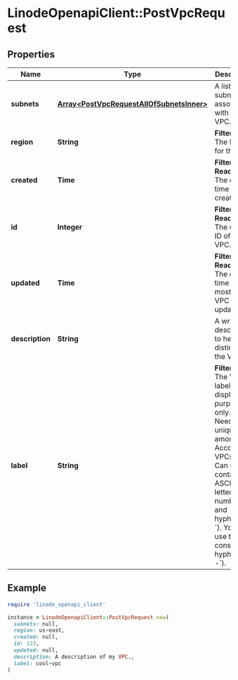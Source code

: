 # LinodeOpenapiClient::PostVpcRequest

## Properties

| Name | Type | Description | Notes |
| ---- | ---- | ----------- | ----- |
| **subnets** | [**Array&lt;PostVpcRequestAllOfSubnetsInner&gt;**](PostVpcRequestAllOfSubnetsInner.md) | A list of subnets associated with the VPC. | [optional] |
| **region** | **String** | __Filterable__ The Region for the VPC. |  |
| **created** | **Time** | __Filterable__, __Read-only__ The date-time of VPC creation. | [optional][readonly] |
| **id** | **Integer** | __Filterable__, __Read-only__ The unique ID of the VPC. | [optional][readonly] |
| **updated** | **Time** | __Filterable__, __Read-only__ The date-time of the most recent VPC update. | [optional][readonly] |
| **description** | **String** | A written description to help distinguish the VPC. | [optional][default to &#39;&#39;] |
| **label** | **String** | __Filterable__ The VPC&#39;s label, for display purposes only.  - Needs to be unique among the Account&#39;s VPCs. - Can only contain ASCII letters, numbers, and hyphens (&#x60;-&#x60;). You can&#39;t use two consecutive hyphens (&#x60;--&#x60;). |  |

## Example

```ruby
require 'linode_openapi_client'

instance = LinodeOpenapiClient::PostVpcRequest.new(
  subnets: null,
  region: us-east,
  created: null,
  id: 123,
  updated: null,
  description: A description of my VPC.,
  label: cool-vpc
)
```

